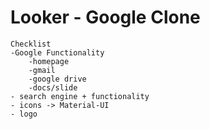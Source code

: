 # Looker - Google Clone
    Checklist
    -Google Functionality
        -homepage
        -gmail
        -google drive
        -docs/slide
    - search engine + functionality
    - icons -> Material-UI
    - logo